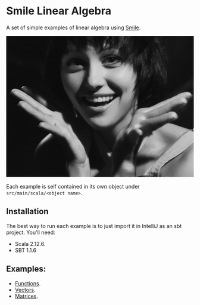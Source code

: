 # Smile Linear Algebra

A set of simple examples of linear algebra using [Smile](https://haifengl.github.io/smile/).

![smile](https://github.com/jesus-a-martinez-v/smile-linalg/blob/master/assets/smile6.jpeg)

Each example is self contained in its own object under `src/main/scala/<object name>`.

## Installation

The best way to run each example is to just import it in IntelliJ as an sbt project. You'll need:

- Scala 2.12.6.
- SBT 1.1.6

## Examples:

- [Functions](https://github.com/jesus-a-martinez-v/smile-linalg/blob/master/src/main/scala/Functions.scala).
- [Vectors](https://github.com/jesus-a-martinez-v/smile-linalg/blob/master/src/main/scala/Vectors.scala).
- [Matrices](https://github.com/jesus-a-martinez-v/smile-linalg/blob/master/src/main/scala/Matrices.scala).





